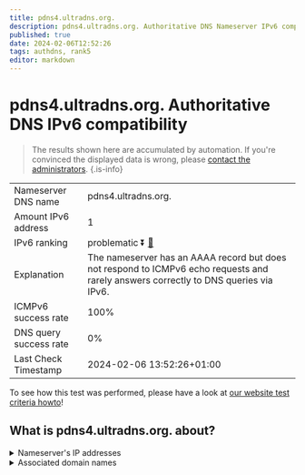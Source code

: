 ```yaml
---
title: pdns4.ultradns.org.
description: pdns4.ultradns.org. Authoritative DNS Nameserver IPv6 compatibility
published: true
date: 2024-02-06T12:52:26
tags: authdns, rank5
editor: markdown
---
```


# pdns4.ultradns.org. Authoritative DNS IPv6 compatibility

> The results shown here are accumulated by automation. If you're convinced the displayed data is wrong, please [contact the administrators](/howto/chat). 
{.is-info}




|   |   |
| - | - |
| Nameserver DNS name | pdns4.ultradns.org.
| Amount IPv6 address | 1
| IPv6 ranking | problematic :arrow_double_down: [🔗](/howto/ranking) |
| Explanation | The nameserver has an AAAA record but does not respond to ICMPv6 echo requests and rarely answers correctly to DNS queries via IPv6. |
| ICMPv6 success rate | 100%|
| DNS query success rate | 0% |
| Last Check Timestamp | 2024-02-06 13:52:26+01:00 |

To see how this test was performed, please have a look at [our website test criteria howto](/howto/testcriteria/authdns)!


## What is pdns4.ultradns.org. about?




<details>
<summary>Nameserver's IP addresses</summary>

2001:502:4612::1

</details>



<details>
<summary>Associated domain names</summary>

www.crave.ca

</details>
